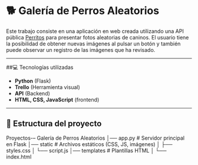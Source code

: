 # 🐕 Galería de Perros Aleatorios

Este trabajo consiste en una aplicación en web creada utilizando una API pública [Perritos](https://dog.ceo/dog-api/)   para presentar fotos aleatorias de caninos. El usuario tiene la posibilidad de obtener nuevas imágenes al pulsar un botón y también puede observar un registro de las imágenes que ha revisado.

---

##💻 Tecnologías utilizadas
- **Python**  (Flask)
- **Trello** (Herramienta visual)
- **API** (Backend)
- **HTML, CSS, JavaScript** (frontend)  

---

## 📃 Estructura del proyecto
Proyectos-– Galería de Perros Aleatorios
│── app.py          # Servidor principal en Flask
│── static         # Archivos estáticos (CSS, JS, imágenes)
│   ├── styles.css
│   └── script.js
│── templates       # Plantillas HTML 
│   └── index.html
